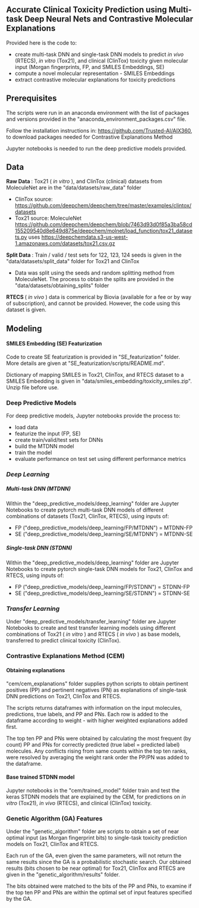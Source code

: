 ## Accurate  Clinical Toxicity Prediction using Multi-task Deep Neural Nets and Contrastive Molecular Explanations

Provided here is the code to: 
- create multi-task DNN and single-task DNN models to predict <i> in vivo </i> (RTECS), <i> in vitro </i> (Tox21), and clinical (ClinTox) toxicity given molecular input (Morgan fingerprints, FP, and SMILES Embeddings, SE)
- compute a novel molecular representation - SMILES Embeddings
- extract contrastive molecular explanations for toxicity predictions 

## Prerequisites 

The scripts were run in an anaconda environment with the list of packages and versions provided in the "anaconda_environment_packages.csv" file. 

Follow the installation instructions in: https://github.com/Trusted-AI/AIX360, to download packages needed for Contrastive Explanations Method

Jupyter notebooks is needed to run the deep predictive models provided.

##  Data 

<b> Raw Data </b>: Tox21 (<i> in vitro </i>), and ClinTox (clinical) datasets from MoleculeNet are in the "data/datasets/raw_data" folder 
- ClinTox source: https://github.com/deepchem/deepchem/tree/master/examples/clintox/datasets
- Tox21 source: MoleculeNet https://github.com/deepchem/deepchem/blob/7463d93d0f85a3ba58cd155209540d8e649d875e/deepchem/molnet/load_function/tox21_datasets.py uses https://deepchemdata.s3-us-west-1.amazonaws.com/datasets/tox21.csv.gz

<b> Split Data </b>: Train / valid / test sets for 122, 123, 124 seeds is given in the "data/datasets/split_data" folder for Tox21 and ClinTox
- Data was split using the seeds and random splitting method from MoleculeNet. The process to obtain the splits are provided in the "data/datasets/obtaining_splits" folder

<b> RTECS </b>(<i> in vivo </i>) data is commerical by Biovia (available for a fee or by way of subscription), and cannot be provided. However, the code using this dataset is given. 

##  Modeling 

#### SMILES Embedding (SE) Featurization

Code to create SE featurization is provided in "SE_featurization" folder. More details are given at "SE_featurization/scripts/README.md".

Dictionary of mapping SMILES in Tox21, ClinTox, and RTECS dataset to a SMILES Embedding is given in "data/smiles_embedding/toxicity_smiles.zip". Unzip file before use.

### Deep Predictive Models

For deep predictive models, Jupyter notebooks provide the process to: 
 - load data
 - featurize the input (FP, SE)
 - create train/valid/test sets for DNNs
 - build the MTDNN model
 - train the model 
 - evaluate performance on test set using different performance metrics

### <i> Deep Learning </i>

##### Multi-task DNN (MTDNN)

Within the "deep_predictive_models/deep_learning" folder are Jupyter Notebooks to create pytorch multi-task DNN models  of different combinations of datasets (Tox21, ClinTox, RTECS), using inputs of:
- FP ("deep_predictive_models/deep_learning/FP/MTDNN") = MTDNN-FP
- SE ("deep_predictive_models/deep_learning/SE/MTDNN") = MTDNN-SE

##### Single-task DNN (STDNN)

Within the "deep_predictive_models/deep_learning" folder are Jupyter Notebooks to create pytorch single-task DNN models for Tox21, ClinTox and RTECS, using inputs of:
- FP ("deep_predictive_models/deep_learning/FP/STDNN") = STDNN-FP
- SE ("deep_predictive_models/deep_learning/SE/STDNN") = STDNN-SE

### <i> Transfer Learning </i>

Under "deep_predictive_models/transfer_learning" folder are Jupyter Notebooks to create and test transfer learning models using different combinations of Tox21 (<i> in vitro </i>) and RTECS (<i> in vivo </i>) as base models, transferred to predict clinical toxicity (ClinTox). 

### Contrastive Explanations Method (CEM)

#### Obtaining explanations

"cem/cem_explanations" folder supplies python scripts to obtain pertinent positives (PP) and pertinent negatives (PN) as explanations of single-task DNN predictions on Tox21, ClinTox and RTECS.

The scripts returns dataframes with information on the input molecules, predictions, true labels, and PP and PNs. Each row is added to the dataframe according to weight - with higher weighted explanations added first. 

The top ten PP and PNs were obtained by calculating the most frequent (by count) PP and PNs for correctly predicted (true label = predicted label) molecules. Any conflicts rising from same counts within the top ten ranks, were resolved by averaging the weight rank order the PP/PN was added to the dataframe. 

#### Base trained STDNN model

Jupyter notebooks in the "cem/trained_model" folder train and test the keras STDNN models that are explained by the CEM, for predictions on <i> in vitro </i> (Tox21), <i> in vivo </i> (RTECS), and clinical (ClinTox) toxicity. 

### Genetic Algorithm (GA) Features 

Under the "genetic_algorithm" folder are scripts to obtain a set of near optimal input (as Morgan fingerprint bits) to single-task toxicity prediction models on Tox21, ClinTox and RTECS. 

Each run of the GA, even given the same parameters, will not return the same results since the GA is a probabilistic stochastic search. Our obtained results (bits chosen to be near optimal) for Tox21, ClinTox and RTECS are given in the "genetic_algorithm/results" folder. 

The bits obtained were matched to the bits of the PP and PNs, to examine if the top ten PP and PNs are within the optimal set of input features specified by the GA.
